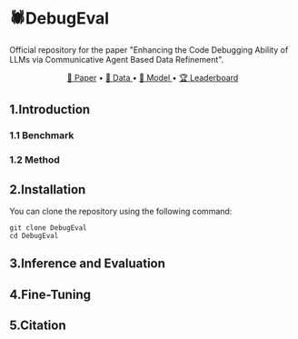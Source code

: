 # 🕷️DebugEval 
Official repository for the paper "Enhancing the Code Debugging Ability of LLMs via
Communicative Agent Based Data Refinement".

<p align="center">
    <a href="">📜 Paper</a> •
    <a href="">🤗 Data </a> •
    <a href="">🤖 Model </a> •
    <a href="">🏆 Leaderboard</a> 
</p>

## 1.Introduction

### 1.1 Benchmark

### 1.2 Method

## 2.Installation
You can clone the repository using the following command:

```
git clone DebugEval
cd DebugEval
```

## 3.Inference and Evaluation

## 4.Fine-Tuning

## 5.Citation
